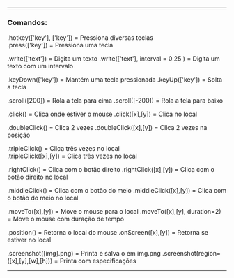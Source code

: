 
---
### Comandos: 

.hotkey(['key'], ['key'])                 = Pressiona diversas teclas  
.press(['key'])                           = Pressiona uma tecla 

.write(['text'])                          = Digita um texto 
.write(['text'], interval = 0.25 )        = Digita um texto com um intervalo

.keyDown(['key'])                         = Mantém uma tecla pressionada 
.keyUp(['key'])                           = Solta a tecla  

.scroll([200])                            = Rola a tela para cima
.scroll([-200])                           = Rola a tela para baixo

.click()                                  = Clica onde estiver o mouse 
.click([x],[y])                           = Clica no local 

.doubleClick()                            = Clica 2 vezes 
.doubleClick([x],[y])                     = Clica 2 vezes na posição 

.tripleClick()                            = Clica três vezes no local  
.tripleClick([x],[y])                     = Clica três vezes no local  

.rightClick()                             = Clica com o botão direito 
.rightClick([x],[y])                      = Clica com o botão direito no local 

.middleClick()                            = Clica com o botão do meio 
.middleClick([x],[y])                     = Clica com o botão do meio no local

.moveTo([x],[y])                          = Move o mouse para o local 
.moveTo([x],[y], duration=2)              = Move o mouse com duração de tempo

.position()                               = Retorna o local do mouse 
.onScreen([x],[y])                        = Retorna se estiver no local 
  
.screenshot([img].png)                    = Printa e salva o em img.png 
.screenshot(region=([x],[y],[w],[h]))     = Printa com especificações

---
